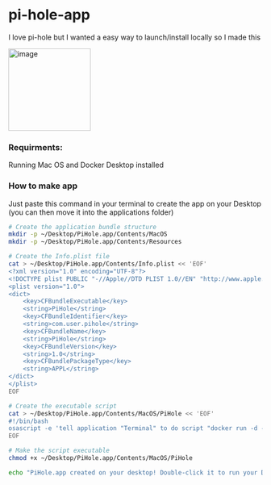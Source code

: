 # pi-hole-app
I love pi-hole but I wanted a easy way to launch/install locally so I made this

<img width="163" alt="image" src="https://github.com/user-attachments/assets/321f6e9d-781a-4049-a746-f2b791099499" />


### Requirments: 
Running Mac OS and Docker Desktop installed

### How to make app

Just paste this command in your terminal to create the app on your Desktop (you can then move it into the applications folder)

```bash
# Create the application bundle structure
mkdir -p ~/Desktop/PiHole.app/Contents/MacOS
mkdir -p ~/Desktop/PiHole.app/Contents/Resources

# Create the Info.plist file
cat > ~/Desktop/PiHole.app/Contents/Info.plist << 'EOF'
<?xml version="1.0" encoding="UTF-8"?>
<!DOCTYPE plist PUBLIC "-//Apple//DTD PLIST 1.0//EN" "http://www.apple.com/DTDs/PropertyList-1.0.dtd">
<plist version="1.0">
<dict>
    <key>CFBundleExecutable</key>
    <string>PiHole</string>
    <key>CFBundleIdentifier</key>
    <string>com.user.pihole</string>
    <key>CFBundleName</key>
    <string>PiHole</string>
    <key>CFBundleVersion</key>
    <string>1.0</string>
    <key>CFBundlePackageType</key>
    <string>APPL</string>
</dict>
</plist>
EOF

# Create the executable script
cat > ~/Desktop/PiHole.app/Contents/MacOS/PiHole << 'EOF'
#!/bin/bash
osascript -e 'tell application "Terminal" to do script "docker run -d --name pihole -e ServerIP=192.168.0.10 -e TZ=Europe/Berlin -e WEBPASSWORD=password -e DNS1=1.1.1.1 -e DNS2=1.0.0.1 -p 80:80 -p 53:53/tcp -p 53:53/udp -p 443:443 -v ~/pihole/:/etc/pihole/ --dns=127.0.0.1 --dns=1.1.1.1 --cap-add=NET_ADMIN --restart=unless-stopped pihole/pihole:latest"'
EOF

# Make the script executable
chmod +x ~/Desktop/PiHole.app/Contents/MacOS/PiHole

echo "PiHole.app created on your desktop! Double-click it to run your Docker command."
```
